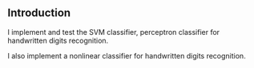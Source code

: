## Introduction

I implement and test the SVM classifier, perceptron classifier for handwritten digits recognition.



I also implement a nonlinear classifier for handwritten digits recognition.
